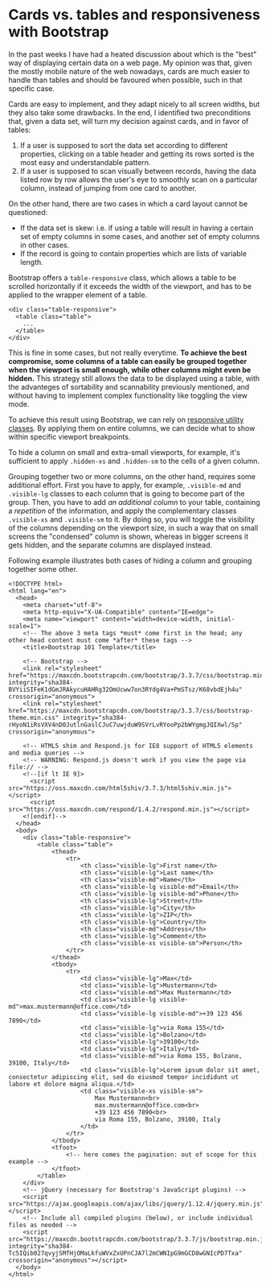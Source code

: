 # Cards vs. tables and responsiveness with Bootstrap

In the past weeks I have had a heated discussion about which is the "best" way of displaying certain data on a web page. My opinion was that, given the mostly mobile nature of the web nowadays, cards are much easier to handle than tables and should be favoured when possible, such in that specific case.

Cards are easy to implement, and they adapt nicely to all screen widths, but they also take some drawbacks. In the end, I identified two preconditions that, given a data set, will turn my decision against cards, and in favor of tables:

1. If a user is supposed to sort the data set according to different properties, clicking on a table header and getting its rows sorted is the most easy and understandable pattern.
2. If a user is supposed to scan visually between records, having the data listed row by row allows the user's eye to smoothly scan on a particular column, instead of jumping from one card to another.

On the other hand, there are two cases in which a card layout cannot be questioned:

* If the data set is skew: i.e. if using a table will result in having a certain set of empty columns in some cases, and another set of empty columns in other cases.
* If the record is going to contain properties which are lists of variable length.

Bootstrap offers a `table-responsive` class, which allows a table to be scrolled horizontally if it exceeds the width of the viewport, and has to be applied to the wrapper element of a table.

```
<div class="table-responsive">
  <table class="table">
    ...
  </table>
</div>
```

This is fine in some cases, but not really everytime. **To achieve the best compromise, some columns of a table can easily be grouped together when the viewport is small enough, while other columns might even be hidden.** This strategy still allows the data to be displayed using a table, with the advanteges of sortability and scannability previously mentioned, and without having to implement complex functionality like toggling the view mode.

To achieve this result using Bootstrap, we can rely on [responsive utility classes](https://getbootstrap.com/docs/3.3/css/#responsive-utilities). By applying them on entire columns, we can decide what to show within specific viewport breakpoints.

To hide a column on small and extra-small viewports, for example, it's sufficient to apply `.hidden-xs` and `.hidden-sm` to the cells of a given column.

Grouping together two or more columns, on the other hand, requires some additional effort. First you have to apply, for example, `.visible-md` and `.visible-lg` classes to each column that is going to become part of the group. Then, you have to add *an additional column* to your table, containing a *repetition* of the information, and apply the complementary classes `.visible-xs` and `.visible-sm` to it. By doing so, you will toggle the visibility of the columns depending on the viewport size, in such a way that on small screens the "condensed" column is shown, whereas in bigger screens it gets hidden, and the separate columns are displayed instead.

Following example illustrates both cases of hiding a column and grouping together some other.

```
<!DOCTYPE html>
<html lang="en">
  <head>
    <meta charset="utf-8">
    <meta http-equiv="X-UA-Compatible" content="IE=edge">
    <meta name="viewport" content="width=device-width, initial-scale=1">
    <!-- The above 3 meta tags *must* come first in the head; any other head content must come *after* these tags -->
    <title>Bootstrap 101 Template</title>

    <!-- Bootstrap -->
    <link rel="stylesheet" href="https://maxcdn.bootstrapcdn.com/bootstrap/3.3.7/css/bootstrap.min.css" integrity="sha384-BVYiiSIFeK1dGmJRAkycuHAHRg32OmUcww7on3RYdg4Va+PmSTsz/K68vbdEjh4u" crossorigin="anonymous">
    <link rel="stylesheet" href="https://maxcdn.bootstrapcdn.com/bootstrap/3.3.7/css/bootstrap-theme.min.css" integrity="sha384-rHyoN1iRsVXV4nD0JutlnGaslCJuC7uwjduW9SVrLvRYooPp2bWYgmgJQIXwl/Sp" crossorigin="anonymous">

    <!-- HTML5 shim and Respond.js for IE8 support of HTML5 elements and media queries -->
    <!-- WARNING: Respond.js doesn't work if you view the page via file:// -->
    <!--[if lt IE 9]>
      <script src="https://oss.maxcdn.com/html5shiv/3.7.3/html5shiv.min.js"></script>
      <script src="https://oss.maxcdn.com/respond/1.4.2/respond.min.js"></script>
    <![endif]-->
  </head>
  <body>
    <div class="table-responsive">
        <table class="table">
            <thead>
                <tr>
                    <th class="visible-lg">First name</th>
                    <th class="visible-lg">Last name</th>
                    <th class="visible-md">Name</th>
                    <th class="visible-lg visible-md">Email</th>
                    <th class="visible-lg visible-md">Phone</th>
                    <th class="visible-lg">Street</th>
                    <th class="visible-lg">City</th>
                    <th class="visible-lg">ZIP</th>
                    <th class="visible-lg">Country</th>
                    <th class="visible-md">Address</th>
                    <th class="visible-lg">Comment</th>
                    <th class="visible-xs visible-sm">Person</th>
                </tr>
            </thead>
            <tbody>
                <tr>
                    <td class="visible-lg">Max</td>
                    <td class="visible-lg">Mustermann</td>
                    <td class="visible-md">Max Mustermann</td>
                    <td class="visible-lg visible-md">max.mustermann@office.com</td>
                    <td class="visible-lg visible-md">+39 123 456 7890</td>
                    <td class="visible-lg">via Roma 155</td>
                    <td class="visible-lg">Bolzano</td>
                    <td class="visible-lg">39100</td>
                    <td class="visible-lg">Italy</td>
                    <td class="visible-md">via Roma 155, Bolzano, 39100, Italy</td>
                    <td class="visible-lg">Lorem ipsum dolor sit amet, consectetur adipiscing elit, sed do eiusmod tempor incididunt ut labore et dolore magna aliqua.</td>
                    <td class="visible-xs visible-sm">
                        Max Mustermann<br>
                        max.mustermann@office.com<br>
                        +39 123 456 7890<br>
                        via Roma 155, Bolzano, 39100, Italy
                    </td>
                </tr>
            </tbody>
            <tfoot>
                <!-- here comes the pagination: out of scope for this example -->
            </tfoot>
        </table>
    </div>
    <!-- jQuery (necessary for Bootstrap's JavaScript plugins) -->
    <script src="https://ajax.googleapis.com/ajax/libs/jquery/1.12.4/jquery.min.js"></script>
    <!-- Include all compiled plugins (below), or include individual files as needed -->
    <script src="https://maxcdn.bootstrapcdn.com/bootstrap/3.3.7/js/bootstrap.min.js" integrity="sha384-Tc5IQib027qvyjSMfHjOMaLkfuWVxZxUPnCJA7l2mCWNIpG9mGCD8wGNIcPD7Txa" crossorigin="anonymous"></script>
  </body>
</html>
```